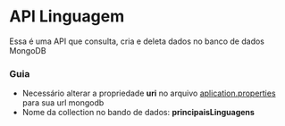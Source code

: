 # API Linguagem
Essa é uma API que consulta, cria e deleta dados no banco de dados MongoDB

### Guia
* Necessário alterar a propriedade **uri** no arquivo [aplication.properties](https://github.com/bruno600/imersa-java-alura-linguagens-api/blob/main/src/main/resources/application.properties) para sua url mongodb
* Nome da collection no bando de dados: **principaisLinguagens**